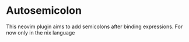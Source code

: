 # Autosemicolon

This neovim plugin aims to add semicolons after binding expressions.
For now only in the nix language
